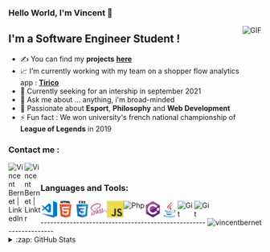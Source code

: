 ### Hello World, I'm Vincent 👋
 
 <!-- <img align="right" alt="GIF" src="https://miro.medium.com/max/2400/1*CgjvOHqRTMXw2i8m7Mdo0w.gif" height="350" /> -->
<img align="right" alt="GIF" src="https://media.giphy.com/media/p4NLw3I4U0idi/giphy.gif" height="350"  />

## I'm a Software Engineer Student !
- ✍ You can find my **projects** **[here]**
- 📈 I’m currently working with my team on a shopper flow analytics app : **[Tirico]**
- 🌱 Currently seeking for an intership in september 2021
- 💬 Ask me about ... anything, i'm broad-minded
- 💜 Passionate about **Esport**, **Philosophy** and **Web Development**
- ⚡ Fun fact : We won university's french national championship of **League of Legends** in 2019


### Contact me :
[<img align="left" alt="Vincent Bernet | LinkedIn" width="32px" src="https://cdn.jsdelivr.net/npm/simple-icons@v4/icons/linkedin.svg" />][linkedin]
[<img align="left" alt="Vincent Bernet | Linktr" width="32px" src="https://img.icons8.com/color/48/000000/linktree.svg"/>][linktr]

<br />


### Languages and Tools:

[<img align="left" alt="Visual Studio Code" width="33px" src="https://raw.githubusercontent.com/github/explore/80688e429a7d4ef2fca1e82350fe8e3517d3494d/topics/visual-studio-code/visual-studio-code.png" />][Temporary]
[<img align="left" alt="HTML5" width="33px" src="https://raw.githubusercontent.com/github/explore/80688e429a7d4ef2fca1e82350fe8e3517d3494d/topics/html/html.png" />][Temporary]
[<img align="left" alt="CSS3" width="33px" src="https://raw.githubusercontent.com/github/explore/80688e429a7d4ef2fca1e82350fe8e3517d3494d/topics/css/css.png" />][Temporary]
[<img align ="left" alt="Sass" width="33px" src="https://raw.githubusercontent.com/devicons/devicon/master/icons/sass/sass-original.svg" />][Temporary]
[<img align="left" alt="JavaScript" width="33px" src="https://raw.githubusercontent.com/github/explore/80688e429a7d4ef2fca1e82350fe8e3517d3494d/topics/javascript/javascript.png" />][Temporary]

[<img align="left" alt="Php" height="33" src="https://seeklogo.com/images/P/php-logo-ADE513E748-seeklogo.com.png">][Temporary]
[<img align="left" alt="C#" width="33" src="https://raw.githubusercontent.com/devicons/devicon/master/icons/csharp/csharp-original.svg" />][Temporary]
[<img align ="left" alt="Java" width="33px" src="https://raw.githubusercontent.com/devicons/devicon/master/icons/java/java-original.svg" />][Temporary]
[<img align ="left" alt="Git" width="33px" src="https://www.vectorlogo.zone/logos/git-scm/git-scm-icon.svg" />][Temporary]
[<img align ="left" alt="Git" width="33px" src="https://simpleicons.org/icons/github.svg" />][Temporary]
<img align="right" src="https://komarev.com/ghpvc/?username=vincentbernet&label=Profile%20views&color=0e75b6&style=flat" alt="vincentbernet" />



<br />
<br />
-----------------------------------------------------------------
 
<details>
  <summary >:zap: GitHub Stats</summary>

  <img alt="Vincent's GitHub Stats" src="https://github-readme-stats.vercel.app/api?username=VincentBernet&show_icons=true&hide_border=true&theme=tokyonight" />
  <img alt="Vincent's Github Top Language" src="https://github-readme-stats.vercel.app/api/top-langs/?username=VincentBernet&exclude_repo=Tirico-ShopCameraAnalitics&theme=tokyonight&layout=compact" />
</details>


  








[Temporary]: https://github.com/VincentBernet
[here]: https://vincent-bernet.com/
[Tirico]: https://github.com/VincentBernet/Tirico-ShopCameraAnalitics
[linktr]: https://linktr.ee/VincentBernet
[linkedin]: https://www.linkedin.com/in/vincent-bernet-028a64193/
